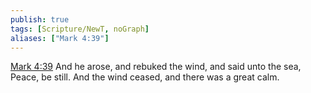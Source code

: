 ```yaml
---
publish: true
tags: [Scripture/NewT, noGraph]
aliases: ["Mark 4:39"]
---
```

[Mark 4:39](https://churchofjesuschrist.org/study/scriptures/nt/mark/4?lang=eng&id=p39#p39) And he arose, and rebuked the wind, and said unto the sea, Peace, be still. And the wind ceased, and there was a great calm.
